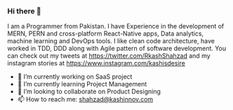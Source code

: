 ### Hi there 👋

I am a Programmer from Pakistan. I have Experience in the development of MERN, PERN and cross-platform React-Native apps, Data analytics, machine learning and DevOps tools. I like clean code architecture, have worked in TDD, DDD along with Agile pattern of software development. You can check out my tweets at https://twitter.com/RkashShahzad and my instagram stories at https://www.instagram.com/kashisdesire

- 🔭 I’m currently working on SaaS project
- 🌱 I’m currently learning Project Management
- 👯 I’m looking to collaborate on Product Designing
- 📫 How to reach me: shahzad@kashinnov.com
